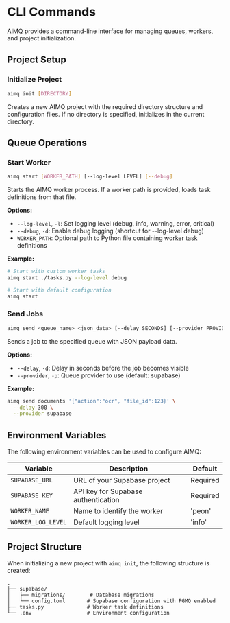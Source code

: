 # CLI Commands

AIMQ provides a command-line interface for managing queues, workers, and project
initialization.

## Project Setup

### Initialize Project

```bash
aimq init [DIRECTORY]
```

Creates a new AIMQ project with the required directory structure and configuration
files. If no directory is specified, initializes in the current directory.

## Queue Operations

### Start Worker

```bash
aimq start [WORKER_PATH] [--log-level LEVEL] [--debug]
```

Starts the AIMQ worker process. If a worker path is provided, loads task definitions
from that file.

**Options:**

- `--log-level`, `-l`: Set logging level (debug, info, warning, error, critical)
- `--debug`, `-d`: Enable debug logging (shortcut for --log-level debug)
- `WORKER_PATH`: Optional path to Python file containing worker task definitions

**Example:**

```bash
# Start with custom worker tasks
aimq start ./tasks.py --log-level debug

# Start with default configuration
aimq start
```

### Send Jobs

```bash
aimq send <queue_name> <json_data> [--delay SECONDS] [--provider PROVIDER]
```

Sends a job to the specified queue with JSON payload data.

**Options:**

- `--delay`, `-d`: Delay in seconds before the job becomes visible
- `--provider`, `-p`: Queue provider to use (default: supabase)

**Example:**

```bash
aimq send documents '{"action":"ocr", "file_id":123}' \
  --delay 300 \
  --provider supabase
```

## Environment Variables

The following environment variables can be used to configure AIMQ:

| Variable           | Description                         | Default  |
| ------------------ | ----------------------------------- | -------- |
| `SUPABASE_URL`     | URL of your Supabase project        | Required |
| `SUPABASE_KEY`     | API key for Supabase authentication | Required |
| `WORKER_NAME`      | Name to identify the worker         | 'peon'   |
| `WORKER_LOG_LEVEL` | Default logging level               | 'info'   |

## Project Structure

When initializing a new project with `aimq init`, the following structure is created:

```text
.
├── supabase/
│   ├── migrations/        # Database migrations
│   └── config.toml       # Supabase configuration with PGMQ enabled
├── tasks.py              # Worker task definitions
└── .env                  # Environment configuration
```
